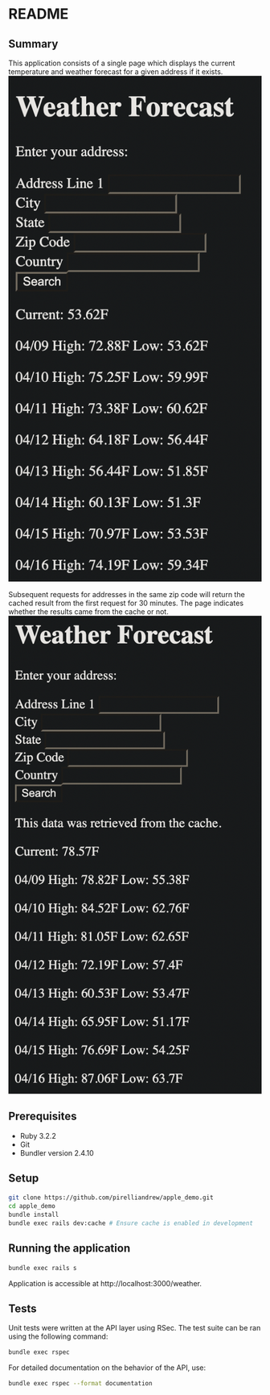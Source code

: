 # README

## Summary
This application consists of a single page which displays the current temperature and weather forecast for a given address if it exists.
![img.png](img.png)

Subsequent requests for addresses in the same zip code will return the cached result from the first request for 30 minutes. The page indicates whether the results came from the cache or not.
![img_1.png](img_1.png)

## Prerequisites
* Ruby 3.2.2
* Git
* Bundler version 2.4.10

## Setup
```bash
git clone https://github.com/pirelliandrew/apple_demo.git
cd apple_demo
bundle install
bundle exec rails dev:cache # Ensure cache is enabled in development
```

## Running the application
```bash
bundle exec rails s
```

Application is accessible at http://localhost:3000/weather.

## Tests
Unit tests were written at the API layer using RSec. The test suite can be ran using the following command:
```bash
bundle exec rspec
```

For detailed documentation on the behavior of the API, use:
```bash
bundle exec rspec --format documentation
```
